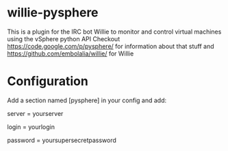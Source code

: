 willie-pysphere
===============

This is a plugin for the IRC bot Willie to monitor and control virtual machines using the vSphere python API
Checkout https://code.google.com/p/pysphere/ for information about that
stuff and https://github.com/embolalia/willie/ for Willie

Configuration
===============
Add a section named [pysphere] in your config and add:

server = yourserver

login = yourlogin

password = yoursupersecretpassword
